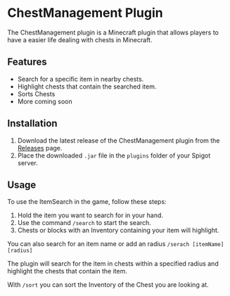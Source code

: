 # ChestManagement Plugin

The ChestManagement plugin is a Minecraft plugin that allows players to have a easier life dealing with chests in Minecraft.

## Features

- Search for a specific item in nearby chests.
- Highlight chests that contain the searched item.
- Sorts Chests
- More coming soon

## Installation

1. Download the latest release of the ChestManagement plugin from the [Releases](https://github.com/YesterDavid135/ChestManagement/releases) page.
2. Place the downloaded `.jar` file in the `plugins` folder of your Spigot server.

## Usage

To use the ItemSearch in the game, follow these steps:

1. Hold the item you want to search for in your hand.
2. Use the command `/search` to start the search.
3. Chests or blocks with an Inventory containing your item will highlight.

You can also search for an item name or add an radius `/serach [itemName] [radius]` <br>

The plugin will search for the item in chests within a specified radius and highlight the chests that contain the item.

With `/sort` you can sort the Inventory of the Chest you are looking at. 
